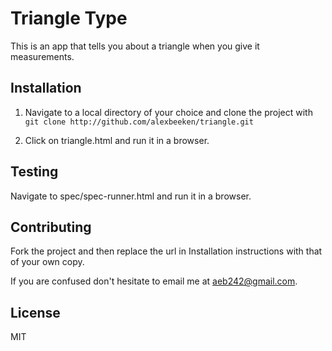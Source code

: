Triangle Type
===============

This is an app that tells you about a triangle when you give it measurements.


## Installation

1. Navigate to a local directory of your choice and clone the project with `git clone http://github.com/alexbeeken/triangle.git`

2. Click on triangle.html and run it in a browser.

## Testing

Navigate to spec/spec-runner.html and run it in a browser.


## Contributing

Fork the project and then replace the url in Installation instructions with that of your own copy.

If you are confused don't hesitate to email me at aeb242@gmail.com.

## License

MIT
